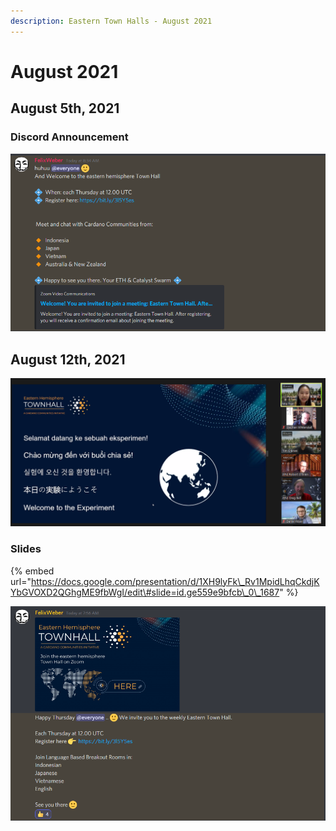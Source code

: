 ```yaml
---
description: Eastern Town Halls - August 2021
---
```


# August 2021

## August 5th, 2021

### Discord Announcement

![Welcome to the eastern hemisphere Town Hall](../.gitbook/assets/2021-08-05-7-.png)

## August 12th, 2021

![](../.gitbook/assets/2021-08-12-4-.png)

### Slides

{% embed url="https://docs.google.com/presentation/d/1XH9lyFk\_Rv1MpidLhqCkdjKYbGVOXD2QGhgME9fbWgI/edit\#slide=id.ge559e9bfcb\_0\_1687" %}

![](../.gitbook/assets/2021-08-12-11-.png)





